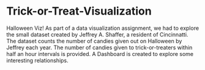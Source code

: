 # Trick-or-Treat-Visualization
 Halloween Viz! As part of a data visualization assignment, we had to explore the small dataset created by Jeffrey A. Shaffer, a resident of Cincinnatti. The dataset counts the number of candies given out on Halloween by Jeffrey each year. The number of candies given to trick-or-treaters within half an hour intervals is provided. A Dashboard is created to explore some interesting relationships.
